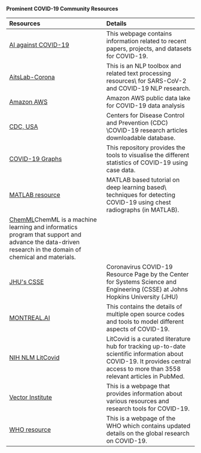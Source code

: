 
**Prominent COVID-19 Community Resources**

| Resources | Details |
| :---         |     :---      |     
[AI against COVID-19](https://ai-against-covid.ca/datasets/?fbclid=IwAR0jxbo_d14HbP0tNOeHnhP7ndOaA2U3TGv8tKh9JtUXqxGgNFYyOOb76xM)|This webpage contains information related to recent papers, projects, and datasets for COVID-19.||
[AitsLab-Corona](https://github.com/Aitslab/corona)|This is an NLP toolbox and related text processing resources\\ for SARS-CoV-2 and COVID-19 NLP research.|
[Amazon AWS](https://aws.amazon.com/blogs/big-data/a-public-data-lake-for-analysis-of-covid-19-data/)|Amazon AWS public data lake for COVID-19 data analysis|
[CDC, USA](https://www.cdc.gov/library/researchguides/2019novelcoronavirus/researcharticles.html)|Centers for Disease Control and Prevention (CDC) \\COVID-19 research articles downloadable database.|
[COVID-19 Graphs](https://github.com/mhandley/COVID19/blob/master/graphs/covid-eu-linear-lp.png)|This repository provides the tools to visualise the different statistics of COVID-19 using case data. |
[MATLAB resource](https://blogs.mathworks.com/deep-learning/2020/03/18/deep-learning-for-medical-imaging-covid-19-detection/)|MATLAB based tutorial on deep learning based\\ techniques for detecting COVID-19 using chest radiographs (in MATLAB).|
[ChemML](https://hachmannlab.github.io/chemml/)ChemML is a machine learning and informatics program that support and advance the data-driven research in the domain of chemical and materials.|
[JHU's CSSE](https://coronavirus.jhu.edu/)|Coronavirus COVID-19 Resource Page by the Center for Systems Science and Engineering (CSSE) at Johns Hopkins University (JHU)|
[MONTREAL.AI](https://montrealartificialintelligence.com/covid19/?fbclid=IwAR3At2VifUPKYqFN29yWctHT-SzqDUf_XzNjvv00rUVBn_VeRSIDcKNGtsA)|This contains the details of multiple open source codes and tools to model different aspects of COVID-19. 
[NIH NLM LitCovid](https://www.ncbi.nlm.nih.gov/research/coronavirus/)|LitCovid is a curated literature hub for tracking up-to-date scientific information about COVID-19. It  provides central access to more than 3558 relevant articles in PubMed.|
[Vector Institute](https://vectorinstitute.ai/covid-19-updates/?fbclid=IwAR3UIi1uC92oqCt_thHBZ4Td4e59tQ_e03aypHMqa0qmdt1e0Lj7QZ-6tmw)|This is a webpage that provides information about various resources and research tools for COVID-19.
[WHO resource](https://www.who.int/emergencies/diseases/novel-coronavirus-2019/global-research-on-novel-coronavirus-2019-ncov?fbclid=IwAR0dsByp3Tv33cFfzMXFvoB11GjFGASyvHF6oE_8UG97rgt_tT7PY1nFzAI)|This is a webpage of the WHO which contains updated details on the global research on COVID-19. |
